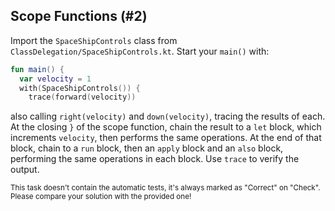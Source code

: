 ## Scope Functions (#2)

Import the `SpaceShipControls` class from
`ClassDelegation/SpaceShipControls.kt`. Start your `main()` with:

```kotlin
fun main() {
  var velocity = 1
  with(SpaceShipControls()) {
    trace(forward(velocity))
```

also calling `right(velocity)` and `down(velocity)`, tracing the results of
each. At the closing `}` of the scope function, chain the result to a `let`
block, which increments `velocity`, then performs the same operations. At the
end of that block, chain to a `run` block, then an `apply` block and an `also`
block, performing the same operations in each block. Use `trace` to verify the
output.

<sub> This task doesn't contain the automatic tests,
it's always marked as "Correct" on "Check".
Please compare your solution with the provided one! </sub>